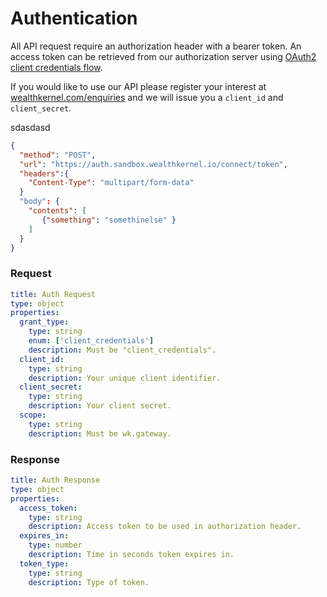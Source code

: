 # Authentication

All API request require an authorization header with a bearer token. An access token can be retrieved from our authorization server using [OAuth2 client credentials flow](https://tools.ietf.org/html/rfc6749#section-4.4).

If you would like to use our API please register your interest at [wealthkernel.com/enquiries](https://www.wealthkernel.com/enquiries) and we will issue you a `client_id` and `client_secret`.

sdasdasd

```json http
{
  "method": "POST",
  "url": "https://auth.sandbox.wealthkernel.io/connect/token",
  "headers":{
    "Content-Type": "multipart/form-data"
  }
  "body": {
    "contents": [
       {"something": "somethinelse" }
    ]
  }
}
```

### Request

```yaml json_schema
title: Auth Request
type: object
properties:
  grant_type:
    type: string
    enum: ['client_credentials']
    description: Must be "client_credentials".
  client_id:
    type: string
    description: Your unique client identifier.
  client_secret:
    type: string
    description: Your client secret.
  scope:
    type: string
    description: Must be wk.gateway.
```

### Response

```yaml json_schema
title: Auth Response
type: object
properties:
  access_token:
    type: string
    description: Access token to be used in authorization header.
  expires_in:
    type: number
    description: Time in seconds token expires in.
  token_type: 
    type: string
    description: Type of token.
```